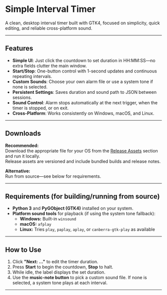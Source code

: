 # Simple Interval Timer 

A clean, desktop interval timer built with GTK4, focused on simplicity, quick editing, and reliable cross-platform sound.

---

## Features

- **Simple UI**: Just click the countdown to set duration in HH:MM:SS—no extra fields clutter the main window.
- **Start/Stop**: One-button control with 1-second updates and continuous repeating intervals.
- **Custom Sounds**: Choose your own alarm file or use a system tone if none is selected.
- **Persistent Settings**: Saves duration and sound path to JSON between sessions.
- **Sound Control**: Alarm stops automatically at the next trigger, when the timer is stopped, or on exit.
- **Cross-Platform**: Works consistently on Windows, macOS, and Linux.

---

## Downloads

**Recommended:**  
Download the appropriate file for your OS from the [Release Assets](#) section and run it locally.  
Release assets are versioned and include bundled builds and release notes.

**Alternative:**  
Run from source—see below for requirements.

---

## Requirements (for building/running from source)

- **Python 3** and **PyGObject (GTK4)** installed on your system.
- **Platform sound tools** for playback (if using the system tone fallback):
  - **Windows:** Built-in `winsound`
  - **macOS:** `afplay`
  - **Linux:** Tries `play`, `paplay`, `aplay`, or `canberra-gtk-play` as available

---

## How to Use

1. Click **"Next: …"** to edit the timer duration.
2. Press **Start** to begin the countdown, **Stop** to halt.
3. While idle, the label displays the set duration.
4. Use the **music-note button** to pick a custom sound file. If none is selected, a system tone plays at each interval.

---

